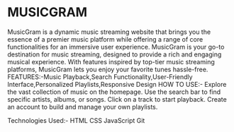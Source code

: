 # MUSICGRAM
MusicGram is a dynamic music streaming website that brings you the essence of a premier music platform while offering a range of core functionalities 
for an immersive user experience.
MusicGram is your go-to destination for music streaming, designed to provide a rich and engaging musical experience. With features inspired by top-tier music streaming platforms, MusicGram lets you enjoy your favorite tunes hassle-free.
FEATURES:-Music Playback,Search Functionality,User-Friendly Interface,Personalized Playlists,Responsive Design
HOW TO USE:-
Explore the vast collection of music on the homepage.
Use the search bar to find specific artists, albums, or songs.
Click on a track to start playback.
Create an account to build and manage your own playlists.

Technologies Used:-
HTML
CSS
JavaScript
Git



